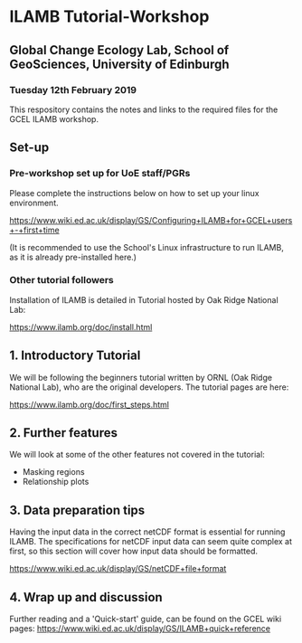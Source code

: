 # ILAMB Tutorial-Workshop 

## Global Change Ecology Lab, School of GeoSciences, University of Edinburgh

### Tuesday 12th February 2019

This respository contains the notes and links to the required files for the GCEL ILAMB workshop.

## Set-up

### Pre-workshop set up for UoE staff/PGRs

Please complete the instructions below on how to set up your linux environment.

https://www.wiki.ed.ac.uk/display/GS/Configuring+ILAMB+for+GCEL+users+-+first+time

(It is recommended to use the School's Linux infrastructure to run ILAMB, as it is already pre-installed here.)

### Other tutorial followers

Installation of ILAMB is detailed in Tutorial hosted by Oak Ridge National Lab:

https://www.ilamb.org/doc/install.html

## 1. Introductory Tutorial

We will be following the beginners tutorial written by ORNL (Oak Ridge National Lab), who are the original developers. The tutorial pages are here:

https://www.ilamb.org/doc/first_steps.html

## 2. Further features

We will look at some of the other features not covered in the tutorial:

 - Masking regions
 - Relationship plots

## 3. Data preparation tips

Having the input data in the correct netCDF format is essential for running ILAMB. The specifications for netCDF input data can seem quite complex at first, so this section will cover how input data should be formatted.

https://www.wiki.ed.ac.uk/display/GS/netCDF+file+format

## 4. Wrap up and discussion

Further reading and a 'Quick-start' guide, can be found on the GCEL wiki pages: https://www.wiki.ed.ac.uk/display/GS/ILAMB+quick+reference


